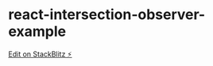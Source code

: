 # react-intersection-observer-example

[Edit on StackBlitz ⚡️](https://stackblitz.com/edit/react-ts-umkpsv)